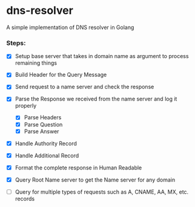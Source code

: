 # dns-resolver
A simple implementation of DNS resolver in Golang

### Steps:

- [x] Setup base server that takes in domain name as argument to process remaining things
- [x] Build Header for the Query Message
- [x] Send request to a name server and check the response
- [x] Parse the Response we received from the name server and log it properly
    - [x] Parse Headers
    - [x] Parse Question
    - [x] Parse Answer
- [x] Handle Authority Record 
- [x] Handle Additional Record
- [x] Format the complete response in Human Readable
- [x] Query Root Name server to get the Name server for any domain
- [ ] Query for multiple types of requests such as A, CNAME, AA, MX, etc. records

